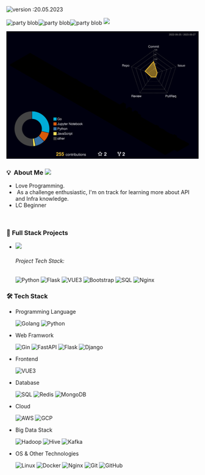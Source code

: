 ![version :20.05.2023](https://img.shields.io/badge/version-2023-informational) 

<img width="20" align="center"  src="https://i.imgur.com/1TfBlOz.gif" alt="party blob" /><img width="30" align="center"  src="https://i.imgur.com/1TfBlOz.gif" alt="party blob" /><img width="40" align="center"  src="https://i.imgur.com/1TfBlOz.gif" alt="party blob" /> ![](https://i.imgur.com/OfSOKHL.gif)

<!-- ![](https://i.imgur.com/szPE2CE.gif)

## ![](https://i.imgur.com/uEck6Yf.gif) -->

![](./profile-3d-contrib/profile-night-rainbow.svg)


### 💡 &nbsp;About Me [![](https://img.shields.io/badge/-Medium-000)](https://medium.com/@fdev777)
 
*  Love Programming.
  <img width="20" src="https://cdn3.iconfinder.com/data/icons/logos-and-brands-adobe/512/267_Python-512.png" alt="" /> <img width="30" src="https://cdn3.iconfinder.com/data/icons/font-awesome-brands/640/golang-256.png" alt="" />
* <img width="26" src="https://i.imgur.com/roSUZDm.png" alt="" /> As a challenge enthusiastic, I'm on track for learning more about API and Infra knowledge.
* <img width="30" src="https://i.imgur.com/EmAaUkT.png" alt="" />LC Beginner
</br>

<!--![](https://leetcard.jacoblin.cool/francescaTai?ext=activity&border=0&radius=10&hide=ranking,easy-solved-count,medium-solved-count,hard-solved-count&theme=dark)-->

### 🌱 Full Stack Projects
* [![](https://img.shields.io/badge/-🐾🐕🐈%20齊助浪寶no_more_stray-000)](http://petrip.pair.tw)
  ######   Project Tech Stack: 
  ![Python](https://img.shields.io/badge/-Python-05122A?style=flat&logo=python) ![Flask](https://img.shields.io/badge/-Flask-05122A?style=flat&logo=Flask) ![VUE3](https://img.shields.io/badge/-Vue3-000?&logo=Vue.js) ![Bootstrap](https://img.shields.io/badge/-Bootstrap-05122A?style=flat&logo=bootstrap&logoColor=563D7C) ![SQL](https://img.shields.io/badge/-SQL-000?&logo=MySQL) ![Nginx](https://img.shields.io/badge/-Nginx-000?&logo=Nginx)

### 🛠️ Tech Stack

<!-- <p><img align="center" src="https://github-readme-stats.vercel.app/api/top-langs?username=francescatai&show_icons=true&locale=en&layout=compact" alt="francescatai" /></p> -->

-  Programming Language
  
    ![Golang](https://img.shields.io/badge/-go-05122A?style=flat&logo=go)&nbsp;![Python](https://img.shields.io/badge/-Python-05122A?style=flat&logo=python)&nbsp;

-  Web Framwork

   ![Gin](https://img.shields.io/badge/-gin-05122A?style=flat&logo=Gin) ![FastAPI](https://img.shields.io/badge/-FastAPI-05122A?style=flat&logo=fastapi) ![Flask](https://img.shields.io/badge/-Flask-05122A?style=flat&logo=Flask) ![Django](https://img.shields.io/badge/-Django-05122A?style=flat&logo=django) 

 *  Frontend
 
    ![VUE3](https://img.shields.io/badge/-Vue3-000?&logo=Vue.js)

-  Database

   ![SQL](https://img.shields.io/badge/-SQL-000?&logo=MySQL) ![Redis](https://img.shields.io/badge/-Redis-000?&logo=Redis) ![MongoDB](https://img.shields.io/badge/-MongoDB-000?&logo=MongoDB)

- Cloud

    ![AWS](https://img.shields.io/badge/-AWS-000?&logo=Amazon-AWS&logoColor=F90) ![GCP](https://img.shields.io/badge/-GCP-000?&logo=Google) 
- Big Data Stack

    ![Hadoop](https://img.shields.io/badge/-Hadoop-000?&logo=Apache-Hadoop&logoColor=F6F617) ![Hive](https://img.shields.io/badge/-HIVE-000?&logo=Apache-Hive&logoColor=F6F617) ![Kafka](https://img.shields.io/badge/-Kafka-000?&logo=Apache-Kafka&logoColor=F6F617)

- OS & Other Technologies

    ![Linux](https://img.shields.io/badge/-Linux-000?&logo=Linux) ![Docker](https://img.shields.io/badge/-Docker-000?&logo=Docker) ![Nginx](https://img.shields.io/badge/-Nginx-000?&logo=Nginx) ![Git](https://img.shields.io/badge/-Git-05122A?style=flat&logo=git)&nbsp;![GitHub](https://img.shields.io/badge/-GitHub-05122A?style=flat&logo=github)&nbsp;
